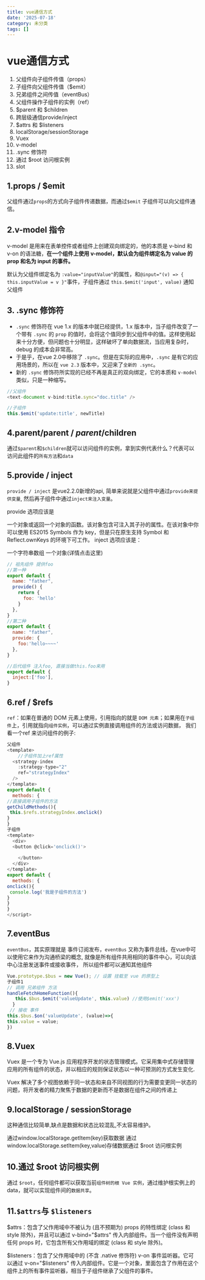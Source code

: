 ```yaml
---
title: vue通信方式
date: '2025-07-18'
category: 未分类
tags: []
---
```

# vue通信方式

1. 父组件向子组件传值（props）
2. 子组件向父组件传值（$emit）
3. 兄弟组件之间传值（eventBus）
4. 父组件操作子组件的实例（ref）
5. $parent 和 $children
6. 跨层级通信provide/inject
7. $attrs 和 $listeners
8. localStorage/sessionStorage
9. Vuex
10. v-model
11. .sync 修饰符
12. 通过 $root 访问根实例
13. slot

## 1.props / $emit

父组件通过`props`的方式向子组件传递数据，而通过`$emit` 子组件可以向父组件通信。

## 2.v-model 指令

v-model 是用来在表单控件或者组件上创建双向绑定的，他的本质是 v-bind 和 v-on 的语法糖，**在一个组件上使用 v-model，默认会为组件绑定名为 value 的 prop 和名为 input 的事件。**

 默认为父组件绑定名为 `:value="inputValue"`的属性，和`@input="(v) => { this.inputValue = v }"`事件，子组件通过 `this.$emit('input', value)` 通知父组件 

## 3. .sync 修饰符

- `.sync` 修饰符在 vue 1.x 的版本中就已经提供，1.x 版本中，当子组件改变了一个带有 `.sync` 的 `prop` 的值时，会将这个值同步到父组件中的值。这样使用起来十分方便，但问题也十分明显，这样破坏了单向数据流，当应用复杂时，debug 的成本会非常高。
- 于是乎，在vue 2.0中移除了 `.sync`。但是在实际的应用中，`.sync` 是有它的应用场景的，所以在 `vue 2.3` 版本中，又迎来了`全新的 .sync`。
- 新的 `.sync` 修饰符所实现的已经不再是真正的双向绑定，它的本质和 `v-model` 类似，只是一种缩写。

```js
//父组件
<text-document v-bind:title.sync="doc.title" />
```

```js
//子组件
this.$emit('update:title', newTitle)
```

## 4.parent/parent / $parent/$children

 通过`$parent`和`$children`就可以访问组件的实例，拿到实例代表什么？代表可以访问此组件的`所有方法`和`data` 

## 5.provide / inject

 `provide / inject` 是vue2.2.0新增的api, 简单来说就是父组件中通过`provide来提供变量`, 然后再子组件中通过`inject来注入变量`。 

provide 选项应该是

一个对象或返回一个对象的函数。该对象包含可注入其子孙的属性。在该对象中你可以使用 ES2015 Symbols 作为 key，但是只在原生支持 Symbol 和 Reflect.ownKeys 的环境下可工作。
inject 选项应该是：

一个字符串数组
一个对象(详情点击这里)

```js
// 祖先组件 提供foo
//第一种
export default {
  name: "father",
  provide() {
    return {
      foo: 'hello'
    }
  },
}
//第二种
export default {
  name: "father",
  provide: {
    foo:'hello~~~~'
  },
}

//后代组件 注入foo, 直接当做this.foo来用
export default {
  inject:['foo'],
}
```

## 6.ref / $refs

 `ref`：如果在普通的 DOM 元素上使用，引用指向的就是 `DOM 元素`；如果用在`子组件`上，引用就指向`组件实例`，可以通过实例直接调用组件的方法或访问数据， 我们看一个ref 来访问组件的例子: 

```js
父组件
<template>
    //子组件加上ref属性
  <strategy-index
    :strategy-type="2"
    ref="strategyIndex"
  />
</template>
export default {
  methods: {
//直接调用子组件的方法
getChildMethods(){
 this.$refs.strategyIndex.onclick()
}
}
子组件
<template>
  <div>
  <button @click='onclick()'>
      
    </button>
  </div>
</template>
export default {
  methods: {
onclick(){
 console.log('我是子组件的方法')
}
}
}
</script>

```



## 7.eventBus

 `eventBus`，其实原理就是 事件订阅发布，`eventBus` 又称为事件总线，在vue中可以使用它来作为沟通桥梁的概念, 就像是所有组件共用相同的事件中心，可以向该中心注册发送事件或接收事件， 所以组件都可以通知其他组件 

```js
Vue.prototype.$bus = new Vue(); // 设置 挂载至 vue 的原型上
子组件1
// 调用 兄弟组件 方法
handleFetchHomeFunction(){
   this.$bus.$emit('valueUpdate', this.value) //使用$emit('xxx')
  }
 // 接收 事件
this.$bus.$on('valueUpdate', (value)=>{
this.value = value;
})

```



## 8.Vuex

Vuex 是一个专为 Vue.js 应用程序开发的状态管理模式。它采用集中式存储管理应用的所有组件的状态，并以相应的规则保证状态以一种可预测的方式发生变化.

Vuex 解决了多个视图依赖于同一状态和来自不同视图的行为需要变更同一状态的问题，将开发者的精力聚焦于数据的更新而不是数据在组件之间的传递上

## 9.localStorage / sessionStorage

这种通信比较简单,缺点是数据和状态比较混乱,不太容易维护。

通过window.localStorage.getItem(key)获取数据
通过window.localStorage.setItem(key,value)存储数据通过 $root 访问根实例

## 10.通过 $root 访问根实例

通过 `$root`，任何组件都可以获取当前`组件树的根 Vue 实例`，通过维护根实例上的 data，就可以实现组件间的`数据共享`。

## 11.`$attrs`与 `$listeners`

$attrs：包含了父作用域中不被认为 (且不预期为) props 的特性绑定 (class 和 style 除外)，并且可以通过 v-bind="$attrs" 传入内部组件。当一个组件没有声明任何 props 时，它包含所有父作用域的绑定 (class 和 style 除外)。

$listeners：包含了父作用域中的 (不含 .native 修饰符) v-on 事件监听器。它可以通过 v-on="$listeners" 传入内部组件。它是一个对象，里面包含了作用在这个组件上的所有事件监听器，相当于子组件继承了父组件的事件。


